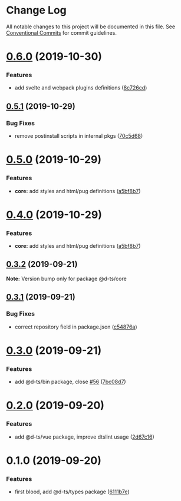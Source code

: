 # Change Log

All notable changes to this project will be documented in this file.
See [Conventional Commits](https://conventionalcommits.org) for commit guidelines.

# [0.6.0](https://github.com/rx-ts/types/compare/@d-ts/core@0.5.1...@d-ts/core@0.6.0) (2019-10-30)


### Features

* add svelte and webpack plugins definitions ([8c726cd](https://github.com/rx-ts/types/commit/8c726cd0ce2641b3ab9a4516d40cc0cd2544bb8b))





## [0.5.1](https://github.com/rx-ts/types/compare/@d-ts/core@0.5.0...@d-ts/core@0.5.1) (2019-10-29)


### Bug Fixes

* remove postinstall scripts in internal pkgs ([70c5d68](https://github.com/rx-ts/types/commit/70c5d68190df3b4ec9e323119d8acabc320579e9))





# [0.5.0](https://github.com/rx-ts/types/compare/@d-ts/core@0.3.2...@d-ts/core@0.5.0) (2019-10-29)


### Features

* **core:** add styles and html/pug definitions ([a5bf8b7](https://github.com/rx-ts/types/commit/a5bf8b7fabcfde59372a68ade0944036b17e526a))





# [0.4.0](https://github.com/rx-ts/types/compare/@d-ts/core@0.3.2...@d-ts/core@0.4.0) (2019-10-29)


### Features

* **core:** add styles and html/pug definitions ([a5bf8b7](https://github.com/rx-ts/types/commit/a5bf8b7fabcfde59372a68ade0944036b17e526a))





## [0.3.2](https://github.com/rx-ts/types/compare/@d-ts/core@0.3.1...@d-ts/core@0.3.2) (2019-09-21)

**Note:** Version bump only for package @d-ts/core





## [0.3.1](https://github.com/rx-ts/types/compare/@d-ts/core@0.3.0...@d-ts/core@0.3.1) (2019-09-21)


### Bug Fixes

* correct repository field in package.json ([c54876a](https://github.com/rx-ts/types/commit/c54876a))





# [0.3.0](https://github.com/rx-ts/types/compare/@d-ts/core@0.2.0...@d-ts/core@0.3.0) (2019-09-21)


### Features

* add @d-ts/bin package, close [#56](https://github.com/rx-ts/types/issues/56) ([7bc08d7](https://github.com/rx-ts/types/commit/7bc08d7))





# [0.2.0](https://github.com/rx-ts/types/compare/@d-ts/core@0.1.0...@d-ts/core@0.2.0) (2019-09-20)


### Features

* add @d-ts/vue package, improve dtslint usage ([2d67c16](https://github.com/rx-ts/types/commit/2d67c16))





# 0.1.0 (2019-09-20)


### Features

* first blood, add @d-ts/types package ([6111b7e](https://github.com/rx-ts/types/commit/6111b7e))
